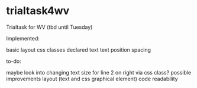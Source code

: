 # trialtask4wv
Trialtask for WV (tbd until Tuesday)

Implemented:

basic layout
css classes declared
text
text position
spacing

to-do:

maybe look into changing text size for line 2 on right via css class?
possible improvements
  layout (text and css graphical element)
  code readability
